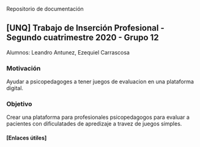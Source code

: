Repositorio de documentación


## [UNQ] Trabajo de Inserción Profesional - Segundo cuatrimestre 2020 - Grupo 12

Alumnos: Leandro Antunez, Ezequiel Carrascosa

### Motivación

Ayudar a psicopedagoges a tener juegos de evaluacion en una plataforma digital.

### Objetivo

Crear una plataforma para profesionales psicopedagogos para evaluar a pacientes con dificulatades de apredizaje a travez de juegos simples.

#### [Enlaces útiles]
